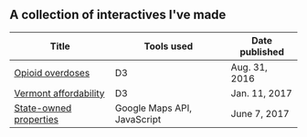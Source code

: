 ## A collection of interactives I've made

| Title | Tools used | Date published |
| ------| ---------- | ---------- |
| [Opioid overdoses](opiateoverdose) | D3 | Aug. 31, 2016 |
| [Vermont affordability](affordability) | D3 | Jan. 11, 2017 |
| [State-owned properties](state-property-map) | Google Maps API, JavaScript | June 7, 2017 |
